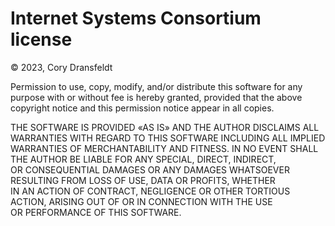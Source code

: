 # Internet Systems Consortium license

© 2023, Cory Dransfeldt

Permission to use, copy, modify, and/or distribute this software for any purpose
with or without fee is hereby granted, provided that the above copyright notice
and this permission notice appear in all copies.

THE SOFTWARE IS PROVIDED «AS IS» AND THE AUTHOR DISCLAIMS ALL WARRANTIES WITH
REGARD TO THIS SOFTWARE INCLUDING ALL IMPLIED WARRANTIES OF MERCHANTABILITY AND
FITNESS. IN NO EVENT SHALL THE AUTHOR BE LIABLE FOR ANY SPECIAL, DIRECT,
INDIRECT, OR CONSEQUENTIAL DAMAGES OR ANY DAMAGES WHATSOEVER RESULTING FROM LOSS
OF USE, DATA OR PROFITS, WHETHER IN AN ACTION OF CONTRACT, NEGLIGENCE OR OTHER
TORTIOUS ACTION, ARISING OUT OF OR IN CONNECTION WITH THE USE OR PERFORMANCE OF
THIS SOFTWARE.
